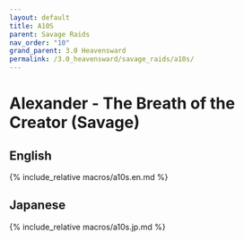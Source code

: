 ```yaml
---
layout: default
title: A10S
parent: Savage Raids
nav_order: "10"
grand_parent: 3.0 Heavensward
permalink: /3.0_heavensward/savage_raids/a10s/
---
```


# Alexander - The Breath of the Creator (Savage)

## English

{% include_relative macros/a10s.en.md %}

## Japanese

{% include_relative macros/a10s.jp.md %}

<script data-goatcounter="https://tuufless.goatcounter.com/count"
        async src="//gc.zgo.at/count.js"></script>
